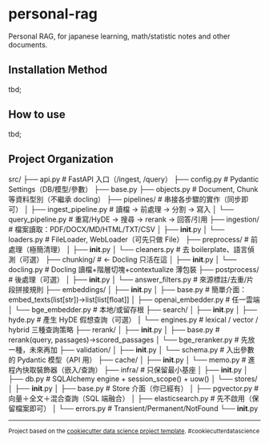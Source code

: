# personal-rag

Personal RAG, for japanese learning, math/statistic notes and other documents.

## Installation Method
tbd;

## How to use
tbd;

## Project Organization


src/
├── api.py                        # FastAPI 入口（/ingest, /query）
├── config.py                     # Pydantic Settings（DB/模型/參數）
├── base.py
├── objects.py                    # Document, Chunk 等資料型別（不繼承 docling）
├── pipelines/                    # 串接各步驟的實作（同步即可）
│   ├── ingest_pipeline.py        # 讀檔 → 前處理 → 分割 → 寫入
│   └── query_pipeline.py         # 重寫/HyDE → 搜尋 → rerank → 回答/引用
├── ingestion/                    # 檔案讀取：PDF/DOCX/MD/HTML/TXT/CSV
│   ├── __init__.py
│   └── loaders.py                # FileLoader, WebLoader（可先只做 File）
├── preprocess/                   # 前處理（極簡清理）
│   ├── __init__.py
│   └── cleaners.py               # 去 boilerplate、語言偵測（可選）
├── chunking/                     # ← Docling 只活在這
│   ├── __init__.py
│   └── docling.py                # Docling 讀檔+階層切塊+contextualize 薄包裝
├── postprocess/                  # 後處理（可選）
│   ├── __init__.py
│   └── answer_filters.py         # 來源標註/去重/片段拼接規則
├── embeddings/
│   ├── __init__.py
│   ├── base.py                   # 簡單介面：embed_texts(list[str])->list[list[float]]
│   ├── openai_embedder.py        # 任一雲端
│   └── bge_embedder.py           # 本地/或留存根
├── search/
│   ├── __init__.py
│   ├── hyde.py                   # 產生 HyDE 假想查詢（可選）
│   └── engines.py                # lexical / vector / hybrid 三種查詢策略
├── rerank/
│   ├── __init__.py
│   ├── base.py                   # rerank(query, passages)->scored_passages
│   └── bge_reranker.py           # 先放一種，未來再加
├── validation/
│   ├── __init__.py
│   └── schema.py                 # 入出參數的 Pydantic 模型（API 用）
├── cache/
│   ├── __init__.py
│   └── memo.py                   # 進程內快取裝飾器（嵌入/查詢）
├── infra/                        # 只保留最小基座
│   ├── __init__.py
│   ├── db.py                     # SQLAlchemy engine + session_scope() + uow()
│   └── stores/
│       ├── __init__.py
│       ├── base.py               # Store 介面（你已經有）
│       ├── pgvector.py           # 向量＋全文＋混合查詢（SQL 端融合）
│       ├── elasticsearch.py      # 先不啟用（保留檔案即可）
│       └── errors.py             # Transient/Permanent/NotFound
└── __init__.py

--------

<p><small>Project based on the <a target="_blank" href="https://drivendata.github.io/cookiecutter-data-science/">cookiecutter data science project template</a>. #cookiecutterdatascience</small></p>
